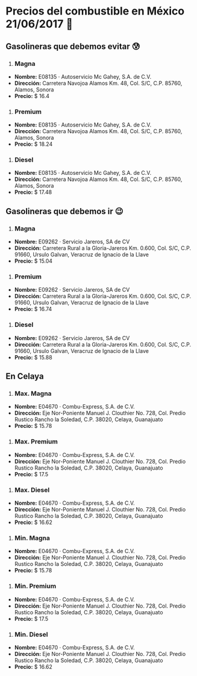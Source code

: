 # Precios del combustible en México 21/06/2017 :car:

## Gasolineras que debemos evitar :cold_sweat:
1. ### Magna
  * **Nombre:** E08135 · Autoservicio Mc Gahey, S.A. de C.V.
  * **Dirección:** Carretera Navojoa Alamos Km. 48, Col. S/C, C.P. 85760, Alamos, Sonora
  * **Precio:** $ 16.4

1. ### Premium
  * **Nombre:** E08135 · Autoservicio Mc Gahey, S.A. de C.V.
  * **Dirección:** Carretera Navojoa Alamos Km. 48, Col. S/C, C.P. 85760, Alamos, Sonora
  * **Precio:** $ 18.24

1. ### Diesel
  * **Nombre:** E08135 · Autoservicio Mc Gahey, S.A. de C.V.
  * **Dirección:** Carretera Navojoa Alamos Km. 48, Col. S/C, C.P. 85760, Alamos, Sonora
  * **Precio:** $ 17.48


## Gasolineras que debemos ir :wink:
1. ### Magna
  * **Nombre:** E09262 · Servicio Jareros, SA de CV
  * **Dirección:** Carretera Rural a la Gloria-Jareros Km. 0.600, Col. S/C, C.P. 91660, Ursulo Galvan, Veracruz de Ignacio de la Llave
  * **Precio:** $ 15.04

1. ### Premium
  * **Nombre:** E09262 · Servicio Jareros, SA de CV
  * **Dirección:** Carretera Rural a la Gloria-Jareros Km. 0.600, Col. S/C, C.P. 91660, Ursulo Galvan, Veracruz de Ignacio de la Llave
  * **Precio:** $ 16.74

1. ### Diesel
  * **Nombre:** E09262 · Servicio Jareros, SA de CV
  * **Dirección:** Carretera Rural a la Gloria-Jareros Km. 0.600, Col. S/C, C.P. 91660, Ursulo Galvan, Veracruz de Ignacio de la Llave
  * **Precio:** $ 15.88


## En Celaya
1. ### Max. Magna
  * **Nombre:** E04670 · Combu-Express, S.A. de C.V.
  * **Dirección:** Eje Nor-Poniente Manuel J. Clouthier No. 728, Col. Predio Rustico Rancho la Soledad, C.P. 38020, Celaya, Guanajuato
  * **Precio:** $ 15.78

1. ### Max. Premium
  * **Nombre:** E04670 · Combu-Express, S.A. de C.V.
  * **Dirección:** Eje Nor-Poniente Manuel J. Clouthier No. 728, Col. Predio Rustico Rancho la Soledad, C.P. 38020, Celaya, Guanajuato
  * **Precio:** $ 17.5

1. ### Max. Diesel
  * **Nombre:** E04670 · Combu-Express, S.A. de C.V.
  * **Dirección:** Eje Nor-Poniente Manuel J. Clouthier No. 728, Col. Predio Rustico Rancho la Soledad, C.P. 38020, Celaya, Guanajuato
  * **Precio:** $ 16.62
1. ### Min. Magna
  * **Nombre:** E04670 · Combu-Express, S.A. de C.V.
  * **Dirección:** Eje Nor-Poniente Manuel J. Clouthier No. 728, Col. Predio Rustico Rancho la Soledad, C.P. 38020, Celaya, Guanajuato
  * **Precio:** $ 15.78

1. ### Min. Premium
  * **Nombre:** E04670 · Combu-Express, S.A. de C.V.
  * **Dirección:** Eje Nor-Poniente Manuel J. Clouthier No. 728, Col. Predio Rustico Rancho la Soledad, C.P. 38020, Celaya, Guanajuato
  * **Precio:** $ 17.5

1. ### Min. Diesel
  * **Nombre:** E04670 · Combu-Express, S.A. de C.V.
  * **Dirección:** Eje Nor-Poniente Manuel J. Clouthier No. 728, Col. Predio Rustico Rancho la Soledad, C.P. 38020, Celaya, Guanajuato
  * **Precio:** $ 16.62